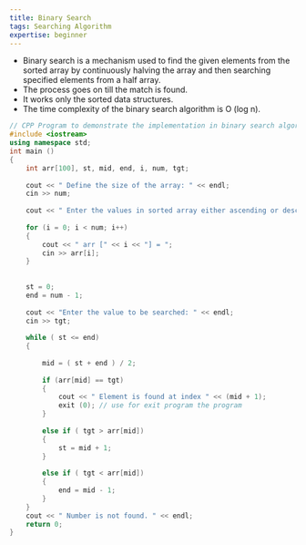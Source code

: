 ```yaml
---
title: Binary Search 
tags: Searching Algorithm
expertise: beginner
---
```


- Binary search is a mechanism used to find the given elements from the sorted array by continuously halving the array and then searching specified elements from a half array. 
- The process goes on till the match is found. 
- It works only the sorted data structures. 
- The time complexity of the binary search algorithm is O (log n).

```cpp
// CPP Program to demonstrate the implementation in binary search algorithm
#include <iostream>    
using namespace std;  
int main ()  
{   
    int arr[100], st, mid, end, i, num, tgt;  
      
    cout << " Define the size of the array: " << endl;  
    cin >> num;   
       
    cout << " Enter the values in sorted array either ascending or descending order: " << endl;  
 
    for (i = 0; i < num; i++)  
    {  
        cout << " arr [" << i << "] = ";  
        cin >> arr[i];  
    }  
      
    
    st = 0;  
    end = num - 1; 
    
    cout << "Enter the value to be searched: " << endl;  
    cin >> tgt;  
    
    while ( st <= end)  
    {  
        
        mid = ( st + end ) / 2;  
       
        if (arr[mid] == tgt)  
        {  
            cout << " Element is found at index " << (mid + 1);  
            exit (0); // use for exit program the program  
        }  
        
        else if ( tgt > arr[mid])  
        {  
            st = mid + 1; 
        }  
          
        else if ( tgt < arr[mid])  
        {  
            end = mid - 1;  
        }  
    }  
    cout << " Number is not found. " << endl;  
    return 0;  
} 
```
